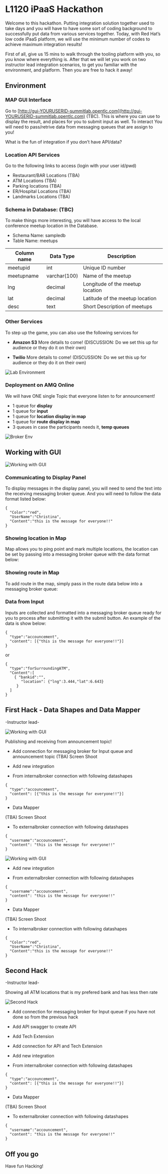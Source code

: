 # L1120 iPaaS Hackathon

Welcome to this hackathon. Putting integration solution together used to take days and you will have to have some sort of coding background to successfully put data from various services together. Today, with Red Hat’s low code iPaaS platform, we will use the minimum number of codes to achieve maximum integration results! 

First of all, give us 15 mins to walk through the tooling platform with you,  so you know where everything is. After that we will let you work on two instructor lead integration scenarios, to get you familiar with the environment, and platform. Then you are free to hack it away! 

## Environment 

### MAP GUI Interface

Go to [http://gui-YOURUSERID-summitlab.opentlc.com](http://gui-YOURUSERID-summitlab.opentlc.com) (TBC). This is where you can use to display the result, and places for you to submit input as well.  To interact You will need to pass/retrive data from messaging queues that are assign to you!

What is the fun of integration if you don’t have API/data? 

### Location API Services

Go to the following links to access  (login with your user id/pwd)

- Restaurant/BAR Locations (TBA)
- ATM Locations (TBA)
- Parking locations (TBA)
- ER/Hospital Locations (TBA)
- Landmarks Locations (TBA)



### Schema in Database: (TBC)
To make things more interesting, you will have access to the local conference meetup location in the Database. 

- Schema Name: sampledb 
- Table Name: meetups

| Column name | Data Type | Description |
|---|---|---|
| meetupid | int | Unique ID number |
| meetupname | varchar(100) | Name of the meetup |
| lng | decimal | Longitude of the meetup location |
| lat | decimal | Latitude of the meetup location |
| desc | text | Short Description of meetups  |


### Other Services

To step up the game, you can also use the following services for 

- **Amazon S3**
More details to come!  (DISCUSSION: Do we set this up for audience or they do it on their own)

- **Twilio**
More details to come!  (DISCUSSION: Do we set this up for audience or they do it on their own)



![Lab Environment](images/labenv.png)


### Deployment on AMQ Online

We will have ONE single Topic that everyone listen to for announcement! 

- 1 queue for __display__
- 1 queue for __input__
- 1 queue for __location display in map__
- 1 queue for __route display in map__
- 3 queues in case the participants needs it, __temp queues__


![Broker Env](images/msgenv.png)



## Working with GUI

![Working with GUI](images/gui.png)

### Communicating to Display Panel 
To display messages in the display panel, you will need to send the text into the receiving messaging broker queue. And you will need to follow the data format listed below: 

```
{
  "Color":"red",
  "UserName":"Christina",
  "Content":"this is the message for everyone!!"
}
```


### Showing location in Map
Map allows you to ping point and mark multiple locations, the location can be set by passing into a messaging broker queue with the data format below:

### Showing route in Map
To add route in the map, simply pass in the route data below into a messaging broker queue:

### Data from Input
Inputs are collected and formatted into a messaging broker queue ready for you to process after submitting it with the submit button. An example of the data is show below:

```
{
  "type":"accouncement",
  "content": [{"this is the message for everyone!!"}]
}
```

or 

```
{
  "type":"forSurroundingATM",
  "Content":[
    { "bankid":"",
	   "location": {"lng":3.444,"lat":6.643}
	 }
  ]
}
```

## First Hack - Data Shapes and Data Mapper
-Instructor lead-

![Working with GUI](images/hack-01-01.png)

Publishing and receiving from announcement topic!

- Add connection for messaging broker for Input queue and announcement topic
(TBA) Screen Shoot

- Add new integration

- From internalbroker connection with following datashapes

```
{
  "type":"accouncement",
  "content": [{"this is the message for everyone!!"}]
}
```

- Data Mapper 

(TBA) Screen Shoot

- To externalbroker connection with following datashapes

```
{
  "username":"accouncement",
  "content": "this is the message for everyone!!"
}
```





![Working with GUI](images/hack-01-02.png)


- Add new integration

- From externalbroker connection with following datashapes

```
{
  "username":"accouncement",
  "content": "this is the message for everyone!!"
}
```

- Data Mapper 

(TBA) Screen Shoot

- To internalbroker connection with following datashapes

```
{
  "Color":"red",
  "UserName":"Christina",
  "Content":"this is the message for everyone!!"
}
```


## Second Hack

-Instructor lead-

Showing all ATM locations that is my prefered bank and has less then rate

![Second Hack](images/hack-02-01.png)


- Add connection for messaging broker for Input queue if you have not done so from the previous hack

- Add API swagger to create API 

- Add Tech Extension  
 
- Add connection for API and Tech Extension 

- Add new integration

- From internalbroker connection with following datashapes

```
{
  "type":"accouncement",
  "content": [{"this is the message for everyone!!"}]
}
```

- Data Mapper 

(TBA) Screen Shoot

- To externalbroker connection with following datashapes

```
{
  "username":"accouncement",
  "content": "this is the message for everyone!!"
}
```


## Off you go 
Have fun Hacking!